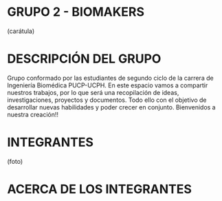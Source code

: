 # GRUPO 2 - BIOMAKERS
(carátula)
# DESCRIPCIÓN DEL GRUPO
Grupo conformado por las estudiantes de segundo ciclo de la carrera de Ingeniería Biomédica PUCP-UCPH. En este espacio vamos a compartir nuestros trabajos, por lo que será una recopilación de ideas, investigaciones, proyectos y documentos. Todo ello con el objetivo de desarrollar nuevas habilidades y poder crecer en conjunto. Bienvenidos a nuestra creación!!
# INTEGRANTES 
(foto)
# ACERCA DE LOS INTEGRANTES
